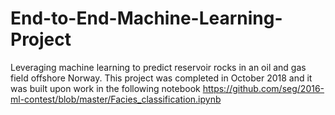 # End-to-End-Machine-Learning-Project
Leveraging machine learning to predict reservoir rocks in an oil and gas field offshore Norway.  This project was completed in October 2018 and it was built upon work in the following notebook https://github.com/seg/2016-ml-contest/blob/master/Facies_classification.ipynb
